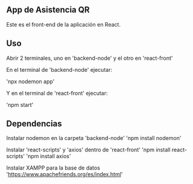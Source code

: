 ## App de Asistencia QR 

Este es el front-end de la aplicación en React.

## Uso

Abrir 2 terminales, uno en 'backend-node' y el otro en 'react-front'

En el terminal de 'backend-node' ejecutar: 

'npx nodemon app'

Y en el terminal de 'react-front' ejecutar:

'npm start'

## Dependencias

Instalar nodemon en la carpeta 'backend-node'
'npm install nodemon'

Instalar 'react-scripts' y 'axios' dentro de 'react-front'
'npm install react-scripts'
'npm install axios'

Instalar XAMPP para la base de datos
'https://www.apachefriends.org/es/index.html'
